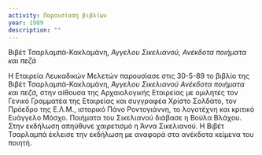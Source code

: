 ```yaml
---
activity: Παρουσίαση βιβλίων
year: 1989
description: ""
---
```


Βιβέτ Τσαρλαμπά-Κακλαμάνη, *Άγγελου Σικελιανού, Ανέκδοτα ποιήματα και πεζά*

Η Εταιρεία Λευκαδικών Μελετών παρουσίασε στις 30-5-89 το βιβλίο της Βιβέτ Τσαρλαμπά-Κακλαμάνη, *Άγγελου Σικελιανού Ανέκδοτα ποιήματα και πεζά,* στην αίθουσα της Αρχαιολογικής Εταιρείας με ομιλητές τον Γενικό Γραμματέα της Εταιρείας και συγγραφέα Χρίστο Σολδάτο, τον Πρόεδρο της Ε.Λ.Μ., ιστορικό Πάνο Ροντογιάννη, το λογοτέχνη και κριτικό Ευάγγελο Μόσχο. Ποιήματα του Σικελιανού διάβασε η Βούλα Βλάχου. Στην εκδήλωση απηύθυνε χαιρετισμό η Άννα Σικελιανού. Η Βιβέτ Τσαρλαμπά έκλεισε την εκδήλωση με αναφορά στα ανέκδοτα κείμενα του ποιητή.


